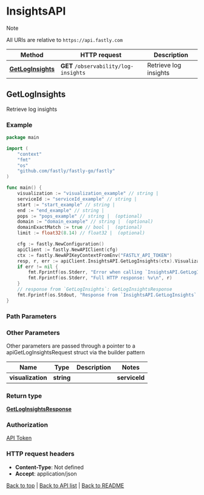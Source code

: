 # InsightsAPI

> [!NOTE]
> All URIs are relative to `https://api.fastly.com`

Method | HTTP request | Description
------------- | ------------- | -------------
[**GetLogInsights**](InsightsAPI.md#GetLogInsights) | **GET** `/observability/log-insights` | Retrieve log insights



## GetLogInsights

Retrieve log insights



### Example

```go
package main

import (
    "context"
    "fmt"
    "os"
    "github.com/fastly/fastly-go/fastly"
)

func main() {
    visualization := "visualization_example" // string | 
    serviceId := "serviceId_example" // string | 
    start := "start_example" // string | 
    end := "end_example" // string | 
    pops := "pops_example" // string |  (optional)
    domain := "domain_example" // string |  (optional)
    domainExactMatch := true // bool |  (optional)
    limit := float32(8.14) // float32 |  (optional)

    cfg := fastly.NewConfiguration()
    apiClient := fastly.NewAPIClient(cfg)
    ctx := fastly.NewAPIKeyContextFromEnv("FASTLY_API_TOKEN")
    resp, r, err := apiClient.InsightsAPI.GetLogInsights(ctx).Visualization(visualization).ServiceId(serviceId).Start(start).End(end).Pops(pops).Domain(domain).DomainExactMatch(domainExactMatch).Limit(limit).Execute()
    if err != nil {
        fmt.Fprintf(os.Stderr, "Error when calling `InsightsAPI.GetLogInsights`: %v\n", err)
        fmt.Fprintf(os.Stderr, "Full HTTP response: %v\n", r)
    }
    // response from `GetLogInsights`: GetLogInsightsResponse
    fmt.Fprintf(os.Stdout, "Response from `InsightsAPI.GetLogInsights`: %v\n", resp)
}
```

### Path Parameters



### Other Parameters

Other parameters are passed through a pointer to a apiGetLogInsightsRequest struct via the builder pattern


Name | Type | Description  | Notes
------------- | ------------- | ------------- | -------------
 **visualization** | **string** |  |  **serviceId** | **string** |  |  **start** | **string** |  |  **end** | **string** |  |  **pops** | **string** |  |  **domain** | **string** |  |  **domainExactMatch** | **bool** |  |  **limit** | **float32** |  | 

### Return type

[**GetLogInsightsResponse**](GetLogInsightsResponse.md)

### Authorization

[API Token](https://www.fastly.com/documentation/reference/api/#authentication)

### HTTP request headers

- **Content-Type**: Not defined
- **Accept**: application/json

[Back to top](#) | [Back to API list](../README.md#documentation-for-api-endpoints) | [Back to README](../README.md)

